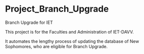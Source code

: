 # Project_Branch_Upgrade
Branch Upgrade for IET

This project is for the Faculties and Administration of IET-DAVV.

It automates the lengthy process of updating the database of New Sophomores, who are eligible for Branch Upgrade.
